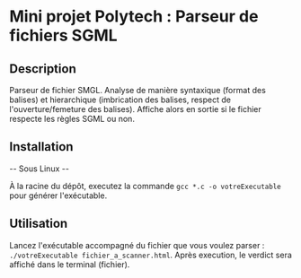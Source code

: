 # Mini projet Polytech : Parseur de fichiers SGML

## Description
Parseur de fichier SMGL. Analyse de manière syntaxique (format des balises) et hierarchique (imbrication des balises, respect de l'ouverture/femeture des balises).
Affiche alors en sortie si le fichier respecte les règles SGML ou non.

## Installation
-- Sous Linux --

À la racine du dépôt, executez la commande `gcc *.c -o votreExecutable` pour générer l'exécutable.

## Utilisation
Lancez l'exécutable accompagné du fichier que vous voulez parser : `./votreExecutable fichier_a_scanner.html`.
Après execution, le verdict sera affiché dans le terminal (fichier).
